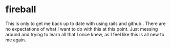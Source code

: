 # fireball

This is only to get me back up to date with using rails and github.. There are no expectations of what I want to do with this at this point. Just messing around and trying to learn all that I once knew, as I feel like this is all new to me again.